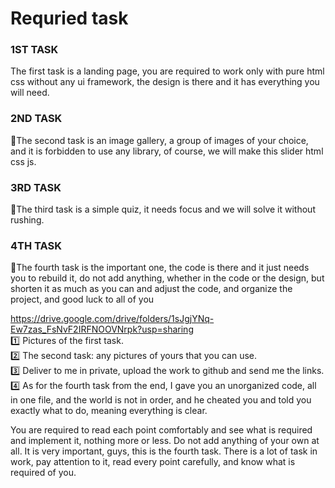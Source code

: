 
# Requried task

### 1ST TASK
The first task is a landing page, you are required to work only with pure html css without any ui framework, the design is there and it has everything you will need.

### 2ND TASK
📍The second task is an image gallery, a group of images of your choice, and it is forbidden to use any library, of course, we will make this slider html css js.  <br>
### 3RD TASK
📍The third task is a simple quiz, it needs focus and we will solve it without rushing.  <br>
### 4TH TASK
📍The fourth task is the important one, the code is there and it just needs you to rebuild it, do not add anything, whether in the code or the design, but shorten it as much as you can and adjust the code, and organize the project, and good luck to all of you


https://drive.google.com/drive/folders/1sJgjYNq-Ew7zas_FsNvF2IRFNOOVNrpk?usp=sharing <br>
1️⃣ Pictures of the first task. <br>
2️⃣ The second task: any pictures of yours that you can use. <br>
3️⃣ Deliver to me in private, upload the work to github and send me the links. <br>
4️⃣ As for the fourth task from the end, I gave you an unorganized code, all in one file, and the world is not in order, and he cheated you and told you exactly what to do, meaning everything is clear.  <br>

You are required to read each point comfortably and see what is required and implement it, nothing more or less. Do not add anything of your own at all. It is very important, guys, this is the fourth task. There is a lot of task in work, pay attention to it, read every point carefully, and know what is required of you.
